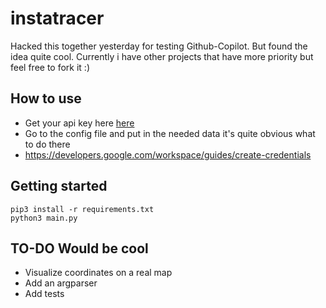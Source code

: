 # instatracer
Hacked this together yesterday for testing Github-Copilot. But found the idea quite cool. 
Currently i have other projects that have more priority but feel free to fork it :)

## How to use
- Get your api key here [here](https://developers.google.com/workspace/guides/create-credentials)
- Go to the config file and put in the needed data it's quite obvious what to do there
- https://developers.google.com/workspace/guides/create-credentials

## Getting started
    pip3 install -r requirements.txt
    python3 main.py

## TO-DO Would be cool 
- Visualize coordinates on a real map
- Add an argparser
- Add tests

